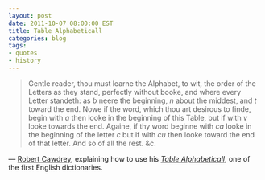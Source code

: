 ```yaml
---
layout: post
date: 2011-10-07 08:00:00 EST
title: Table Alphabeticall
categories: blog
tags:
- quotes
- history
---
```


>Gentle reader, thou must learne the Alphabet, to wit, the order of the Letters as they stand, perfectly without booke, and where every Letter standeth: as _b_ neere the beginning, _n_ about the middest, and _t_ toward the end. Nowe if the word, which thou art desirous to finde, begin with _a_ then looke in the beginning of this Table, but if with _v_ looke towards the end. Againe, if thy word beginne with _ca_ looke in the beginning of the letter _c_ but if with _cu_ then looke toward the end of that letter. And so of all the rest. &amp;c.
  
&mdash; [Robert Cawdrey](http://en.wikipedia.org/wiki/Robert_Cawdrey), explaining how to use his [_Table Alphabeticall_](http://en.wikipedia.org/wiki/Table_Alphabeticall), one of the first English dictionaries.
